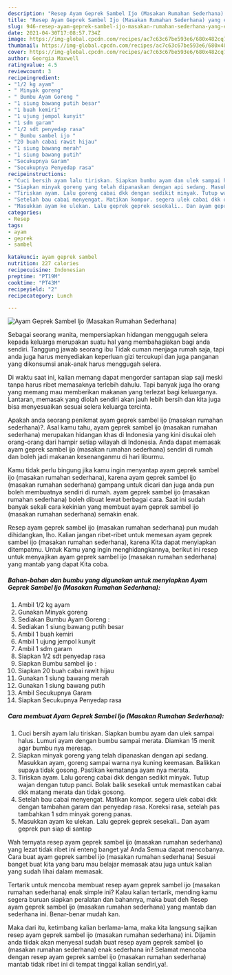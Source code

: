 ```yaml
---
description: "Resep Ayam Geprek Sambel Ijo (Masakan Rumahan Sederhana) yang enak Untuk Jualan"
title: "Resep Ayam Geprek Sambel Ijo (Masakan Rumahan Sederhana) yang enak Untuk Jualan"
slug: 946-resep-ayam-geprek-sambel-ijo-masakan-rumahan-sederhana-yang-enak-untuk-jualan
date: 2021-04-30T17:08:57.734Z
image: https://img-global.cpcdn.com/recipes/ac7c63c67be593e6/680x482cq70/ayam-geprek-sambel-ijo-masakan-rumahan-sederhana-foto-resep-utama.jpg
thumbnail: https://img-global.cpcdn.com/recipes/ac7c63c67be593e6/680x482cq70/ayam-geprek-sambel-ijo-masakan-rumahan-sederhana-foto-resep-utama.jpg
cover: https://img-global.cpcdn.com/recipes/ac7c63c67be593e6/680x482cq70/ayam-geprek-sambel-ijo-masakan-rumahan-sederhana-foto-resep-utama.jpg
author: Georgia Maxwell
ratingvalue: 4.5
reviewcount: 3
recipeingredient:
- "1/2 kg ayam"
- " Minyak goreng"
- " Bumbu Ayam Goreng "
- "1 siung bawang putih besar"
- "1 buah kemiri"
- "1 ujung jempol kunyit"
- "1 sdm garam"
- "1/2 sdt penyedap rasa"
- " Bumbu sambel ijo "
- "20 buah cabai rawit hijau"
- "1 siung bawang merah"
- "1 siung bawang putih"
- "Secukupnya Garam"
- "Secukupnya Penyedap rasa"
recipeinstructions:
- "Cuci bersih ayam lalu tiriskan. Siapkan bumbu ayam dan ulek sampai halus. Lumuri ayam dengan bumbu sampai merata. Diamkan 15 menit agar bumbu nya meresap."
- "Siapkan minyak goreng yang telah dipanaskan dengan api sedang. Masukkan ayam, goreng sampai warna nya kuning keemasan. Balikkan supaya tidak gosong. Pastikan kematanga ayam nya merata."
- "Tiriskan ayam. Lalu goreng cabai dkk dengan sedikit minyak. Tutup wajan dengan tutup panci. Bolak balik sesekali untuk memastikan cabai dkk matang merata dan tidak gosong."
- "Setelah bau cabai menyengat. Matikan kompor. segera ulek cabai dkk dengan tambahan garam dan penyedap rasa. Koreksi rasa, setelah pas tambahkan 1 sdm minyak goreng panas."
- "Masukkan ayam ke ulekan. Lalu geprek geprek sesekali.. Dan ayam geprek pun siap di santap"
categories:
- Resep
tags:
- ayam
- geprek
- sambel

katakunci: ayam geprek sambel 
nutrition: 227 calories
recipecuisine: Indonesian
preptime: "PT19M"
cooktime: "PT43M"
recipeyield: "2"
recipecategory: Lunch

---
```



![Ayam Geprek Sambel Ijo (Masakan Rumahan Sederhana)](https://img-global.cpcdn.com/recipes/ac7c63c67be593e6/680x482cq70/ayam-geprek-sambel-ijo-masakan-rumahan-sederhana-foto-resep-utama.jpg)

Sebagai seorang wanita, mempersiapkan hidangan menggugah selera kepada keluarga merupakan suatu hal yang membahagiakan bagi anda sendiri. Tanggung jawab seorang ibu Tidak cuman menjaga rumah saja, tapi anda juga harus menyediakan keperluan gizi tercukupi dan juga panganan yang dikonsumsi anak-anak harus menggugah selera.

Di waktu  saat ini, kalian memang dapat mengorder santapan siap saji meski tanpa harus ribet memasaknya terlebih dahulu. Tapi banyak juga lho orang yang memang mau memberikan makanan yang terlezat bagi keluarganya. Lantaran, memasak yang diolah sendiri akan jauh lebih bersih dan kita juga bisa menyesuaikan sesuai selera keluarga tercinta. 



Apakah anda seorang penikmat ayam geprek sambel ijo (masakan rumahan sederhana)?. Asal kamu tahu, ayam geprek sambel ijo (masakan rumahan sederhana) merupakan hidangan khas di Indonesia yang kini disukai oleh orang-orang dari hampir setiap wilayah di Indonesia. Anda dapat memasak ayam geprek sambel ijo (masakan rumahan sederhana) sendiri di rumah dan boleh jadi makanan kesenanganmu di hari liburmu.

Kamu tidak perlu bingung jika kamu ingin menyantap ayam geprek sambel ijo (masakan rumahan sederhana), karena ayam geprek sambel ijo (masakan rumahan sederhana) gampang untuk dicari dan juga anda pun boleh membuatnya sendiri di rumah. ayam geprek sambel ijo (masakan rumahan sederhana) boleh dibuat lewat berbagai cara. Saat ini sudah banyak sekali cara kekinian yang membuat ayam geprek sambel ijo (masakan rumahan sederhana) semakin enak.

Resep ayam geprek sambel ijo (masakan rumahan sederhana) pun mudah dihidangkan, lho. Kalian jangan ribet-ribet untuk memesan ayam geprek sambel ijo (masakan rumahan sederhana), karena Kita dapat menyiapkan ditempatmu. Untuk Kamu yang ingin menghidangkannya, berikut ini resep untuk menyajikan ayam geprek sambel ijo (masakan rumahan sederhana) yang mantab yang dapat Kita coba.

<!--inarticleads1-->

##### Bahan-bahan dan bumbu yang digunakan untuk menyiapkan Ayam Geprek Sambel Ijo (Masakan Rumahan Sederhana):

1. Ambil 1/2 kg ayam
1. Gunakan  Minyak goreng
1. Sediakan  Bumbu Ayam Goreng :
1. Sediakan 1 siung bawang putih besar
1. Ambil 1 buah kemiri
1. Ambil 1 ujung jempol kunyit
1. Ambil 1 sdm garam
1. Siapkan 1/2 sdt penyedap rasa
1. Siapkan  Bumbu sambel ijo :
1. Siapkan 20 buah cabai rawit hijau
1. Gunakan 1 siung bawang merah
1. Gunakan 1 siung bawang putih
1. Ambil Secukupnya Garam
1. Siapkan Secukupnya Penyedap rasa




<!--inarticleads2-->

##### Cara membuat Ayam Geprek Sambel Ijo (Masakan Rumahan Sederhana):

1. Cuci bersih ayam lalu tiriskan. Siapkan bumbu ayam dan ulek sampai halus. Lumuri ayam dengan bumbu sampai merata. Diamkan 15 menit agar bumbu nya meresap.
1. Siapkan minyak goreng yang telah dipanaskan dengan api sedang. Masukkan ayam, goreng sampai warna nya kuning keemasan. Balikkan supaya tidak gosong. Pastikan kematanga ayam nya merata.
1. Tiriskan ayam. Lalu goreng cabai dkk dengan sedikit minyak. Tutup wajan dengan tutup panci. Bolak balik sesekali untuk memastikan cabai dkk matang merata dan tidak gosong.
1. Setelah bau cabai menyengat. Matikan kompor. segera ulek cabai dkk dengan tambahan garam dan penyedap rasa. Koreksi rasa, setelah pas tambahkan 1 sdm minyak goreng panas.
1. Masukkan ayam ke ulekan. Lalu geprek geprek sesekali.. Dan ayam geprek pun siap di santap




Wah ternyata resep ayam geprek sambel ijo (masakan rumahan sederhana) yang lezat tidak ribet ini enteng banget ya! Anda Semua dapat mencobanya. Cara buat ayam geprek sambel ijo (masakan rumahan sederhana) Sesuai banget buat kita yang baru mau belajar memasak atau juga untuk kalian yang sudah lihai dalam memasak.

Tertarik untuk mencoba membuat resep ayam geprek sambel ijo (masakan rumahan sederhana) enak simple ini? Kalau kalian tertarik, mending kamu segera buruan siapkan peralatan dan bahannya, maka buat deh Resep ayam geprek sambel ijo (masakan rumahan sederhana) yang mantab dan sederhana ini. Benar-benar mudah kan. 

Maka dari itu, ketimbang kalian berlama-lama, maka kita langsung sajikan resep ayam geprek sambel ijo (masakan rumahan sederhana) ini. Dijamin anda tiidak akan menyesal sudah buat resep ayam geprek sambel ijo (masakan rumahan sederhana) enak sederhana ini! Selamat mencoba dengan resep ayam geprek sambel ijo (masakan rumahan sederhana) mantab tidak ribet ini di tempat tinggal kalian sendiri,ya!.

